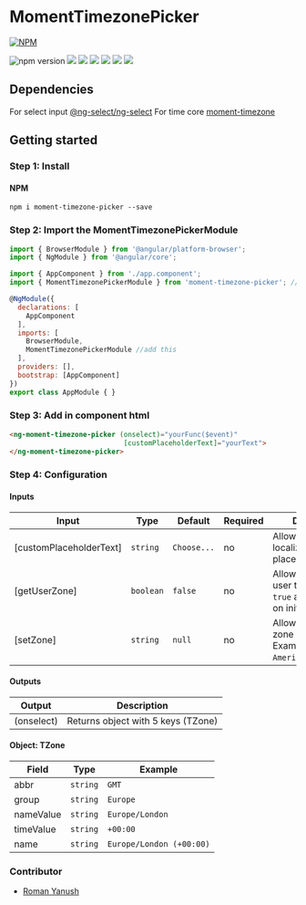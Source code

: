 # MomentTimezonePicker
[![NPM](https://nodei.co/npm/moment-timezone-picker.png)](https://nodei.co/npm/moment-timezone-picker/)

![npm version](https://img.shields.io/npm/v/moment-timezone-picker.svg?style=flat-square)
![](https://img.shields.io/npm/l/moment-timezone-picker.svg?style=flat-square)
![](https://img.shields.io/npm/dt/moment-timezone-picker.svg?style=flat-square)
![](https://img.shields.io/github/last-commit/romko775/ng-moment-timezone-picker.svg?style=flat-square)
![](https://img.shields.io/github/repo-size/romko775/ng-moment-timezone-picker.svg?style=flat-square)
![](https://img.shields.io/github/languages/code-size/romko775/ng-moment-timezone-picker.svg?style=flat-square)
![](https://img.shields.io/github/languages/count/romko775/ng-moment-timezone-picker.svg?style=flat-square)

## Dependencies
For select input [@ng-select/ng-select](https://github.com/ng-select/ng-select)
For time core [moment-timezone](https://momentjs.com/timezone/)

## Getting started
### Step 1: Install 

#### NPM
```shell
npm i moment-timezone-picker --save
```

### Step 2: Import the MomentTimezonePickerModule
```js
import { BrowserModule } from '@angular/platform-browser';
import { NgModule } from '@angular/core';

import { AppComponent } from './app.component';
import { MomentTimezonePickerModule } from 'moment-timezone-picker'; //add this

@NgModule({
  declarations: [
    AppComponent
  ],
  imports: [
    BrowserModule,
    MomentTimezonePickerModule //add this
  ],
  providers: [],
  bootstrap: [AppComponent]
})
export class AppModule { }
```

### Step 3: Add in component html

```html
<ng-moment-timezone-picker (onselect)="yourFunc($event)" 
                            [customPlaceholderText]="yourText">
</ng-moment-timezone-picker>
```

### Step 4: Configuration
#### Inputs
| Input  | Type | Default | Required | Description |
| ------------- | ------------- | ------------- | ------------- | ------------- |
|[customPlaceholderText] | `string` | `Choose...` | no | Allows you to localize the placeholder text. |
|[getUserZone] | `boolean` | `false` | no | Allows you to guess user timezone. If `true` also emits value on init. |
|[setZone] | `string` | `null` | no | Allows to set default zone on init. Example `America/Los_Angeles`.  |

#### Outputs
| Output  | Description |
| ----------- | ------------- |
| (onselect) | Returns object with 5 keys (TZone) |

#### Object: TZone
| Field | Type | Example |
|-------|------|---------|
| abbr | `string` | `GMT` |
| group | `string` | `Europe` |
| nameValue | `string` | `Europe/London` |
| timeValue | `string` | `+00:00` |
| name | `string` | `Europe/London (+00:00)` |


### Contributor
- [Roman Yanush](https://github.com/Romko775/)
